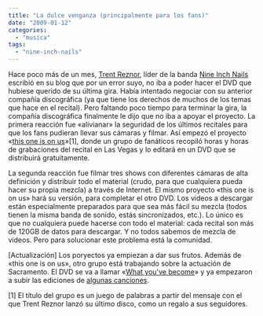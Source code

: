 ```yaml
---
title: "La dulce venganza (principalmente para los fans)"
date: "2009-01-12"
categories: 
  - "musica"
tags: 
  - "nine-inch-nails"
---
```


Hace poco más de un mes, [Trent Reznor](http://en.wikipedia.org/wiki/Trent_Reznor "Trent Reznor en wikipedia"), líder de la banda [Nine Inch Nails](http://en.wikipedia.org/wiki/Nine_inch_nails "Nin en wikipedia (en inglés)") escribió en su blog que por un error suyo, no iba a poder hacer el DVD que hubiese querido de su última gira. Había intentado negociar con su anterior compañía discográfica (ya que tiene los derechos de muchos de los temas que hace en el recital). Pero faltando poco tiempo para terminar la gira, la compañía discográfica finalmente le dijo que no iba a apoyar el proyecto. La primera reacción fue «alivianar» la seguridad de los últimos recitales para que los fans pudieran llevar sus cámaras y filmar. Así empezó el proyecto «[this one is on us](http://thisoneisonus.org/ "Sitio de This one is on us")»\[1\], donde un grupo de fanáticos recopiló horas y horas de grabaciones del recital en Las Vegas y lo editará en un DVD que se distribuirá gratuitamente.

La segunda reacción fue filmar tres shows con diferentes cámaras de alta definición y distribuir todo el material (crudo, para que cualquiera pueda hacer su propia mezcla) a través de Internet. El mismo proyecto «this one is on us» hará su versión, para completar el otro DVD. Los videos a descargar están especialmente preparados para que sea más fácil su mezcla (todos tienen la misma banda de sonido, estás sincronizados, etc.). Lo único es que no cualquiera puede hacerse con todo el material: cada recital son más de 120GB de datos para descargar. Y no todos sabemos de mezcla de videos. Pero para solucionar este problema está la comunidad.

\[Actualización\] Los poryectos ya empiezan a dar sus frutos. Además de «this one is on us», otro grupo está trabajando sobre la actuación de Sacramento. El DVD se va a llamar «[What you've become](http://nin.e-lopo.com/wyb.php "Otro proyecto de video sobre NIN")» y ya empezaron a subir las ediciones de [algunas canciones](http://www.vimeo.com/2945688 "Versión HD de 999.999 y 1.000.000").

\[1\] El título del grupo es un juego de palabras a partir del mensaje con el que Trent Reznor lanzó su último disco, como un regalo a sus seguidores.
